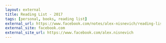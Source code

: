 ```yaml
---
layout: external
title: Reading List - 2017
tags: [personal, books, reading list]
external_url: https://www.facebook.com/notes/alex-nisnevich/reading-list-2017/10154826038166685
external_site: facebook.com
external_site_url: https://www.facebook.com/alex.nisnevich
---
```

